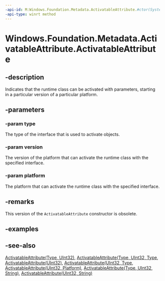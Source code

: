 ```yaml
---
-api-id: M:Windows.Foundation.Metadata.ActivatableAttribute.#ctor(System.Type,System.UInt32,Windows.Foundation.Metadata.Platform)
-api-type: winrt method
---
```


<!-- Method syntax
public ActivatableAttribute(System.Type type, System.UInt32 version, Windows.Foundation.Metadata.Platform platform)
-->

# Windows.Foundation.Metadata.ActivatableAttribute.ActivatableAttribute

## -description
Indicates that the runtime class can be activated with parameters, starting in a particular version of a particular platform.

## -parameters
### -param type
The type of the interface that is used to activate objects.

### -param version
The version of the platform that can activate the runtime class with the specified interface.

### -param platform
The platform that can activate the runtime class with the specified interface.

## -remarks
This version of the `ActivatableAttribute` constructor is obsolete.

## -examples

## -see-also

[ActivatableAttribute(Type, UInt32)](activatableattribute_activatableattribute_810136521.md),
[ActivatableAttribute(Type, UInt32, Type](activatableattribute_activatableattribute_847127659.md),
[ActivatableAttribute(UInt32)](activatableattribute_activatableattribute_885572907.md),
[ActivatableAttribute(UInt32, Type](activatableattribute_activatableattribute_903024379.md),
[ActivatableAttribute(UInt32, Platform)](activatableattribute_activatableattribute_1177778147.md),
[ActivatableAttribute(Type, UInt32, String)](activatableattribute_activatableattribute_1447974729.md),
[ActivatableAttribute(UInt32, String)](activatableattribute_activatableattribute_2016725141.md)
